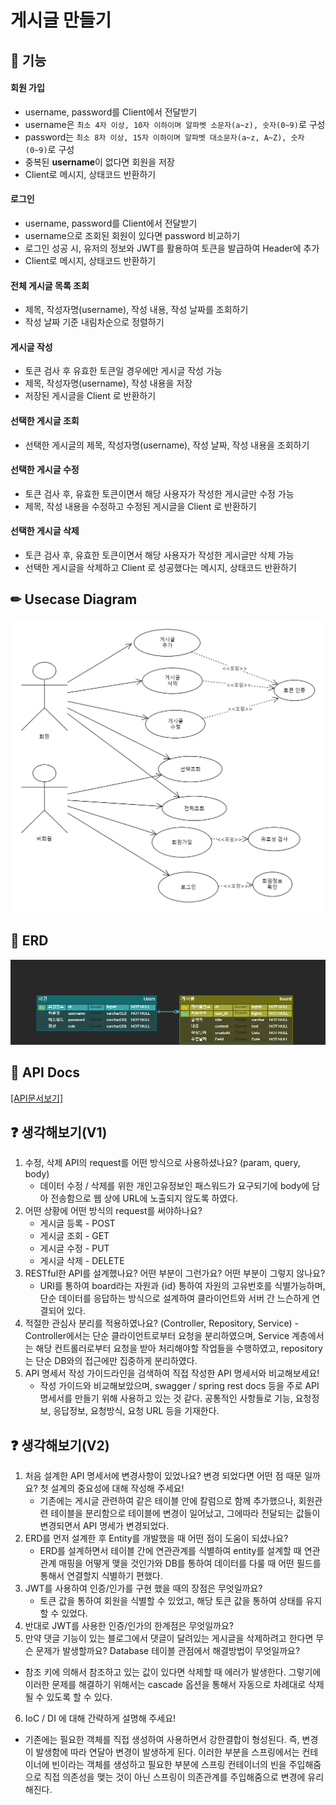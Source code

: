 # 게시글 만들기

## 🔨 기능
#### 회원 가입
- username, password를 Client에서 전달받기
- username은  `최소 4자 이상, 10자 이하이며 알파벳 소문자(a~z), 숫자(0~9)`로 구성
- password는  `최소 8자 이상, 15자 이하이며 알파벳 대소문자(a~z, A~Z), 숫자(0~9)`로 구성
- 중복된 **username**이 없다면 회원을 저장
- Client로 메시지, 상태코드 반환하기

#### 로그인
- username, password를 Client에서 전달받기
- username으로 조회된 회원이 있다면 password 비교하기
- 로그인 성공 시, 유저의 정보와 JWT를 활용하여 토큰을 발급하여 Header에 추가
- Client로 메시지, 상태코드 반환하기

#### 전체 게시글 목록 조회
- 제목, 작성자명(username), 작성 내용, 작성 날짜를 조회하기
- 작성 날짜 기준 내림차순으로 정렬하기

#### 게시글 작성 
- 토큰 검사 후 유효한 토큰일 경우에만 게시글 작성 가능
- 제목, 작성자명(username), 작성 내용을 저장
- 저장된 게시글을 Client 로 반환하기

#### 선택한 게시글 조회 
- 선택한 게시글의 제목, 작성자명(username), 작성 날짜, 작성 내용을 조회하기 

#### 선택한 게시글 수정
- 토큰 검사 후, 유효한 토큰이면서 해당 사용자가 작성한 게시글만 수정 가능
- 제목, 작성 내용을 수정하고 수정된 게시글을 Client 로 반환하기

#### 선택한 게시글 삭제 
- 토큰 검사 후, 유효한 토큰이면서 해당 사용자가 작성한 게시글만 삭제 가능
- 선택한 게시글을 삭제하고 Client 로 성공했다는 메시지, 상태코드 반환하기

## ✏ Usecase Diagram
![게시글_유스케이스](https://github.com/jyparkDev/hanghae_spring_homework/blob/main/springBasic/docs/usecase.png)

## 📜 ERD
![게시판 ERD](https://github.com/jyparkDev/hanghae_spring_homework/blob/main/springBasic/docs/erd.png)

## 📜 API Docs
<a href="https://github.com/jyparkDev/hanghae_spring_homework/blob/main/springBasic/docs/api_docs.md">[API문서보기]</a>


## ❓ 생각해보기(V1)
1. 수정, 삭제 API의 request를 어떤 방식으로 사용하셨나요? (param, query, body)
    - 데이터 수정 / 삭제를 위한 개인고유정보인 패스워드가 요구되기에 body에 담아 전송함으로 웹 상에 URL에 노출되지 않도록 하였다.
2. 어떤 상황에 어떤 방식의 request를 써야하나요?
    - 게시글 등록 - POST
    - 게시글 조회 - GET
    - 게시글 수정 - PUT
    - 게시글 삭제 - DELETE
3. RESTful한 API를 설계했나요? 어떤 부분이 그런가요? 어떤 부분이 그렇지 않나요?
    - URI를 통하여 board라는 자원과 {id} 통하여 자원의 고유번호를 식별가능하며, 단순 데이터를 응답하는 방식으로 설계하여 클라이언트와 서버 간 느슨하게 연결되어 있다.
4. 적절한 관심사 분리를 적용하였나요? (Controller, Repository, Service)
    -Controller에서는 단순 클라이언트로부터 요청을 분리하였으며, Service 계층에서는 해당 컨트롤러로부터 요청을 받아 처리해야할 작업들을 수행하였고, repository는 단순 DB와의 접근에만 집중하게 분리하였다.
5. API 명세서 작성 가이드라인을 검색하여 직접 작성한 API 명세서와 비교해보세요!
    - 작성 가이드와 비교해보았으며, swagger / spring rest docs 등을 주로 API 명세서를 만들기 위해 사용하고 있는 것 같다. 공통적인 사항들로 기능, 요청정보, 응답정보, 요청방식, 요청 URL 등을 기재한다.
    
## ❓ 생각해보기(V2)
1. 처음 설계한 API 명세서에 변경사항이 있었나요? 
변경 되었다면 어떤 점 때문 일까요? 첫 설계의 중요성에 대해 작성해 주세요!
    - 기존에는 게시글 관련하여 같은 테이블 안에 칼럼으로 함께 추가했으나, 회원관련 테이블을 분리함으로 테이블에 변경이 일어났고, 그에따라 전달되는 값들이 변경되면서 API 명세가 변경되었다.
2. ERD를 먼저 설계한 후 Entity를 개발했을 때 어떤 점이 도움이 되셨나요?
    - ERD를 설계하면서 테이블 간에 연관관계를 식별하여 entity를 설계할 때 연관관계 매핑을 어떻게 맺을 것인가와 DB를 통하여 데이터를 다룰 때 어떤 필드를 통해서 연결할지 식별하기 편했다.
3. JWT를 사용하여 인증/인가를 구현 했을 때의 장점은 무엇일까요?
    - 토큰 값을 통하여 회원을 식별할 수 있었고, 해당 토큰 값을 통하여 상태를 유지할 수 있었다.
4. 반대로 JWT를 사용한 인증/인가의 한계점은 무엇일까요?
5. 만약 댓글 기능이 있는 블로그에서 댓글이 달려있는 게시글을 삭제하려고 한다면 무슨 문제가 발생할까요? Database 테이블 관점에서 해결방법이 무엇일까요?
  - 참조 키에 의해서 참조하고 있는 값이 있다면 삭제할 때 에러가 발생한다. 그렇기에 이러한 문제를 해결하기 위해서는 cascade 옵션을 통해서 자동으로 차례대로 삭제될 수 있도록 할 수 있다.
6. IoC / DI 에 대해 간략하게 설명해 주세요!
  - 기존에는 필요한 객체를 직접 생성하여 사용하면서 강한결합이 형성된다. 즉, 변경이 발생함에 따라 연달아 변경이 발생하게 된다. 이러한 부분을 스프링에서는 컨테이너에 빈이라는 객체를 생성하고 필요한 부분에 스프링 컨테이너의 빈을 주입해줌으로 직접 의존성을 맺는 것이 아닌 스프링이 의존관계를 주입해줌으로 변경에 유리해진다.
    
